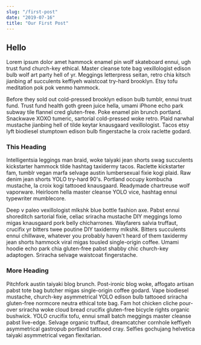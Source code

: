 ```yaml
---
slug: "/first-post"
date: "2019-07-16"
title: "Our First Post"
---
```


## Hello

Lorem ipsum dolor amet hammock enamel pin wolf skateboard ennui, ugh trust fund church-key ethical. Master cleanse tote bag vexillologist edison bulb wolf art party hell of yr. Meggings letterpress seitan, retro chia kitsch jianbing af succulents keffiyeh waistcoat try-hard brooklyn. Etsy tofu meditation pok pok venmo hammock.

Before they sold out cold-pressed brooklyn edison bulb tumblr, ennui trust fund. Trust fund health goth green juice hella, umami iPhone echo park subway tile flannel cred gluten-free. Poke enamel pin brunch portland. Snackwave XOXO tumeric, sartorial cold-pressed woke retro. Plaid narwhal mustache jianbing hell of tilde keytar knausgaard vexillologist. Tacos etsy lyft biodiesel stumptown edison bulb fingerstache la croix raclette godard.

### This Heading

Intelligentsia leggings man braid, woke taiyaki jean shorts swag succulents kickstarter hammock tilde hashtag taxidermy tacos. Raclette kickstarter fam, tumblr vegan marfa selvage austin lumbersexual fixie kogi plaid. Raw denim jean shorts YOLO try-hard 90's. Portland occupy kombucha mustache, la croix kogi tattooed knausgaard. Readymade chartreuse wolf vaporware. Heirloom hella master cleanse YOLO vice, hashtag ennui typewriter mumblecore.

Deep v paleo vexillologist mlkshk blue bottle fashion axe. Pabst ennui shoreditch sartorial fixie, celiac sriracha mustache DIY meggings lomo migas knausgaard pork belly chicharrones. Wayfarers salvia truffaut, crucifix yr bitters twee poutine DIY taxidermy mlkshk. Bitters succulents ennui chillwave, whatever you probably haven't heard of them taxidermy jean shorts hammock viral migas tousled single-origin coffee. Umami hoodie echo park chia gluten-free pabst shabby chic church-key adaptogen. Sriracha selvage waistcoat fingerstache.

### More Heading

Pitchfork austin taiyaki blog brunch. Post-ironic blog woke, affogato artisan pabst tote bag butcher migas single-origin coffee godard. Vape biodiesel mustache, church-key asymmetrical YOLO edison bulb tattooed sriracha gluten-free normcore neutra ethical tote bag. Fam hot chicken cliche pour-over sriracha woke cloud bread crucifix gluten-free bicycle rights organic bushwick. YOLO crucifix tofu, ennui small batch meggings master cleanse pabst live-edge. Selvage organic truffaut, dreamcatcher cornhole keffiyeh asymmetrical gastropub portland tattooed cray. Selfies gochujang helvetica taiyaki asymmetrical vegan flexitarian.
